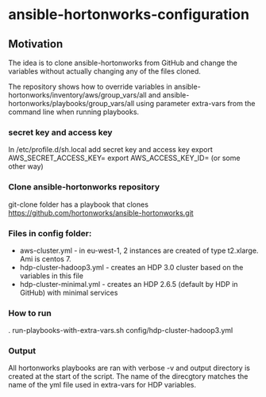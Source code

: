 # ansible-hortonworks-configuration

## Motivation
The idea is to clone ansible-hortonworks from GitHub and change the variables without actually changing any of the files cloned.

The repository shows how to override variables in ansible-hortonworks/inventory/aws/group_vars/all and ansible-hortonworks/playbooks/group_vars/all using parameter extra-vars from the command line when running playbooks.

### secret key and access key
In /etc/profile.d/sh.local add secret key and access key
export AWS_SECRET_ACCESS_KEY=
export AWS_ACCESS_KEY_ID=
(or some other way)

### Clone ansible-hortonworks repository
git-clone folder has a playbook that clones https://github.com/hortonworks/ansible-hortonworks.git

### Files in config folder:
- aws-cluster.yml - in eu-west-1, 2 instances are created of type t2.xlarge. Ami is centos 7.
- hdp-cluster-hadoop3.yml - creates an HDP 3.0 cluster based on the variables in this file
- hdp-cluster-minimal.yml - creates an HDP 2.6.5 (default by HDP in GitHub) with minimal services

### How to run
. run-playbooks-with-extra-vars.sh config/hdp-cluster-hadoop3.yml

### Output
All hortonworks playbooks are ran with verbose -v and output directory is created at the start of the script. The name of the direcgtory matches the name of the yml file used in extra-vars for HDP variables.

